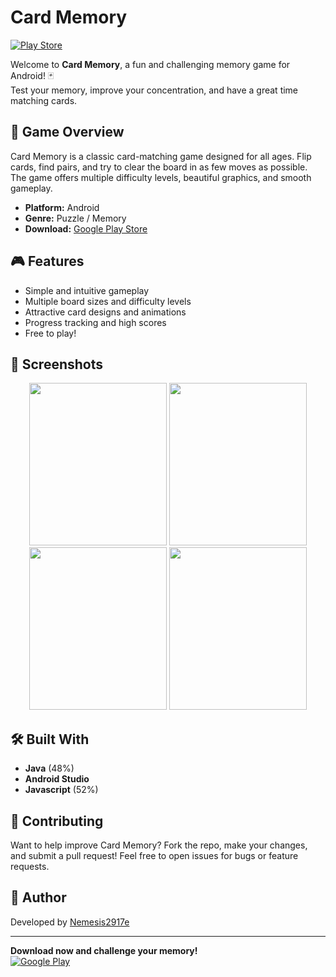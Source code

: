 # Card Memory

[![Play Store](https://img.shields.io/badge/Download%20on%20Google%20Play-Card%20Memory-brightgreen)](https://play.google.com/store/apps/details?id=com.nemesis.cardmemory)

Welcome to **Card Memory**, a fun and challenging memory game for Android! 🃏  
Test your memory, improve your concentration, and have a great time matching cards.

## 🚀 Game Overview

Card Memory is a classic card-matching game designed for all ages. Flip cards, find pairs, and try to clear the board in as few moves as possible. The game offers multiple difficulty levels, beautiful graphics, and smooth gameplay.

- **Platform:** Android
- **Genre:** Puzzle / Memory
- **Download:** [Google Play Store](https://play.google.com/store/apps/details?id=com.nemesis.cardmemory)

## 🎮 Features

- Simple and intuitive gameplay
- Multiple board sizes and difficulty levels
- Attractive card designs and animations
- Progress tracking and high scores
- Free to play!

## 📸 Screenshots

<p align="center">
  <img src="https://play-lh.googleusercontent.com/4-W1fIE7NNhWnBYe_ZdQLGmsoKfsWkJN2bVroA_iNCnnh0fuiKdZPUX2e-8xlw5bC_s=w1052-h592-rw" width="220" height="260">
  <img src="https://play-lh.googleusercontent.com/xQvCOfF1_6-TxqltZPYybmovB-hs5wxNIFZNFKULXUOdU5Z3jvQ-dWuDBjssxJXhb0E=w1052-h592-rw" width="220" height="260">
  <img src="https://play-lh.googleusercontent.com/IDYUZMuTiaYXGrxrwKH7NA0m_Snk-WfCZFygd3m_To-ouYADX4sgZtPgwzCwWc65MQ=w1052-h592-rw" width="220" height="260">
  <img src="https://play-lh.googleusercontent.com/iLgixMk-RGsJvjyX7miPlNAH70RCuEIxBW0MEyIHnTFqnCwz-HIkHNF0T_bTrRRZOQ=w1052-h592-rw" width="220" height="260">
</p>

## 🛠️ Built With

- **Java** (48%)
- **Android Studio**
- **Javascript** (52%)


## 🤝 Contributing

Want to help improve Card Memory? Fork the repo, make your changes, and submit a pull request!
Feel free to open issues for bugs or feature requests.


## 👤 Author

Developed by [Nemesis2917e](https://github.com/Nemesis2917e)

---

**Download now and challenge your memory!**  
[![Google Play](https://img.shields.io/badge/Play%20on%20Google%20Play-Card%20Memory-blue?logo=google-play)](https://play.google.com/store/apps/details?id=com.nemesis.cardmemory)
